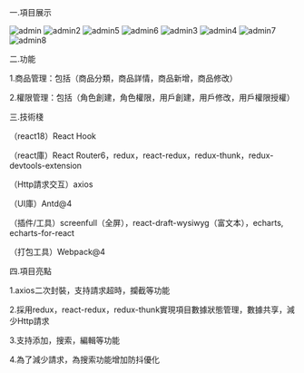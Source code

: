 一.項目展示

![admin](https://user-images.githubusercontent.com/106876072/190066930-cd3a0f6f-104a-4065-a7a3-b5cf0690b2aa.jpg)
![admin2](https://user-images.githubusercontent.com/106876072/190066940-e08952bc-b73a-4c5e-b4d0-4f46202b8cc9.jpg)
![admin5](https://user-images.githubusercontent.com/106876072/190066969-fcf64d56-5cdf-4058-ac5a-4e9715936c30.jpg)
![admin6](https://user-images.githubusercontent.com/106876072/190066975-8470110b-1f9e-44d2-82e9-169f3958cadc.jpg)
![admin3](https://user-images.githubusercontent.com/106876072/190067022-f394b4af-89f8-4381-8235-34d11ae15f50.jpg)
![admin4](https://user-images.githubusercontent.com/106876072/190067032-2ccbdac4-5e4f-47dc-9aae-6f4b4fa8437d.jpg)
![admin7](https://user-images.githubusercontent.com/106876072/190067054-aa41f20d-c51a-461e-aff6-a0ec0904205a.jpg)
![admin8](https://user-images.githubusercontent.com/106876072/190067081-47121b73-f557-4dd3-86b5-106c923b3df9.jpg)


二.功能

1.商品管理：包括（商品分類，商品詳情，商品新增，商品修改）

2.權限管理：包括（角色創建，角色權限，用戶創建，用戶修改，用戶權限授權）


三.技術棧

（react18）React Hook

（react庫）React Router6，redux，react-redux，redux-thunk，redux-devtools-extension

（Http請求交互）axios

（UI庫）Antd@4

（插件/工具）screenfull（全屏），react-draft-wysiwyg（富文本），echarts, echarts-for-react

（打包工具）Webpack@4


四.項目亮點

1.axios二次封裝，支持請求超時，攔截等功能

2.採用redux，react-redux，redux-thunk實現項目數據狀態管理，數據共享，減少Http請求

3.支持添加，搜索，編輯等功能

4.為了減少請求，為搜索功能增加防抖優化

